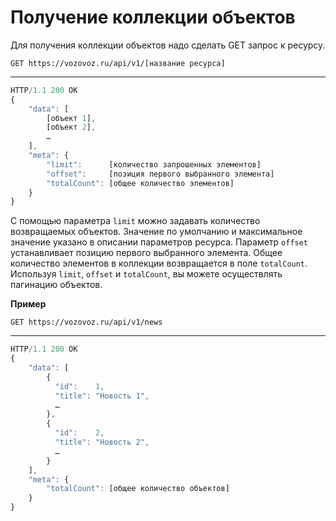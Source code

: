 # Получение коллекции объектов

Для получения коллекции объектов надо сделать GET запрос к ресурсу.

`GET https://vozovoz.ru/api/v1/[название ресурса]`

---

```js
HTTP/1.1 200 OK
{
    "data": [
        [объект 1],
        [объект 2],
        …
    ],
    "meta": {
        "limit":      [количество запрошенных элементов]
        "offset":     [позиция первого выбранного элемента]
        "totalCount": [общее количество элементов]
    }
}
```

С помощью параметра `limit` можно задавать количество возвращаемых объектов. Значение по умолчанию и максимальное значение указано в описании параметров ресурса.
Параметр `offset` устанавливает позицию первого выбранного элемента.
Общее количество элементов в коллекции возвращается в поле `totalCount`.
Используя `limit`, `offset` и `totalCount`, вы можете осуществлять пагинацию объектов.

**Пример**

`GET https://vozovoz.ru/api/v1/news`

---

```js
HTTP/1.1 200 OK
{
    "data": [
        {
          "id":    1,
          "title": "Новость 1",
          …
        },
        {
          "id":    2,
          "title": "Новость 2",
          …
        }
    ],
    "meta": {
        "totalCount": [общее количество объектов]
    }
}
```

